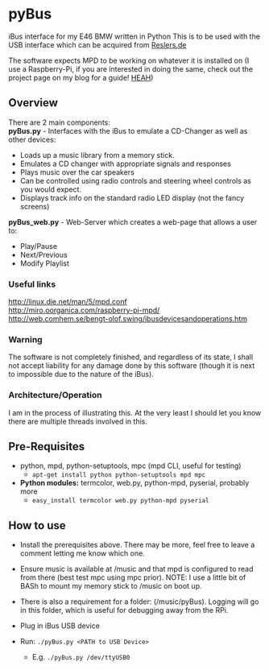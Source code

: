 pyBus
=====

iBus interface for my E46 BMW written in Python
This is to be used with the USB interface which can be acquired from [Reslers.de](http://www.reslers.de/IBUS/)

The software expects MPD to be working on whatever it is installed on (I use a Raspberry-Pi, if you are interested in doing the same, check out the project page on my blog for a guide! [HEAH](http://blog.danielvagg.com/blog/?page_id=25))

## Overview
There are 2 main components:  
**pyBus.py** - Interfaces with the iBus to emulate a CD-Changer as well as other devices:
* Loads up a music library from a memory stick.
* Emulates a CD changer with appropriate signals and responses
* Plays music over the car speakers
* Can be controlled using radio controls and steering wheel controls as you would expect.
* Displays track info on the standard radio LED display (not the fancy screens)

**pyBus_web.py** - Web-Server which creates a web-page that allows a user to:  
* Play/Pause
* Next/Previous
* Modify Playlist

### Useful links
http://linux.die.net/man/5/mpd.conf   
http://miro.oorganica.com/raspberry-pi-mpd/   
http://web.comhem.se/bengt-olof.swing/ibusdevicesandoperations.htm   

### Warning
The software is not completely finished, and regardless of its state, I shall not accept liability for any damage done by this software (though it is next to impossible due to the nature of the iBus).

### Architecture/Operation
I am in the process of illustrating this. At the very least I should let you know there are multiple threads involved in this.

## Pre-Requisites
* python, mpd, python-setuptools, mpc (mpd CLI, useful for testing)
	* `apt-get install python python-setuptools mpd mpc`
* **Python modules:** termcolor, web.py, python-mpd, pyserial, probably more
	* `easy_install termcolor web.py python-mpd pyserial`
## How to use
* Install the prerequisites above. There may be more, feel free to leave a comment letting me know which one.
* Ensure music is available at /music and that mpd is configured to read from there (best test mpc using mpc prior). NOTE: I use a little bit of BASh to mount my memory stick to /music on boot up. 
* There is also a requirement for a folder: (/music/pyBus). Logging will go in this folder, which is useful for debugging away from the RPi.

* Plug in iBus USB device
* Run: `./pyBus.py <PATH to USB Device>`
	* E.g. `./pyBus.py /dev/ttyUSB0`
